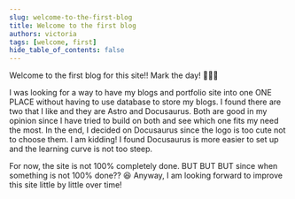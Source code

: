```yaml
---
slug: welcome-to-the-first-blog
title: Welcome to the first blog
authors: victoria
tags: [welcome, first]
hide_table_of_contents: false
---
```


Welcome to the first blog for this site!! Mark the day! 🎉🎊🥳

<!--truncate-->

I was looking for a way to have my blogs and portfolio site into one ONE PLACE without having to use database to store my blogs. I found there are two that I like and they are Astro and Docusaurus. Both are good in my opinion since I have tried to build on both and see which one fits my need the most. In the end, I decided on Docusaurus since the logo is too cute not to choose them. I am kidding! I found Docusaurus is more easier to set up and the learning curve is not too steep.

For now, the site is not 100% completely done. BUT BUT BUT since when something is not 100% done?? 😆 Anyway, I am looking forward to improve this site little by little over time!
